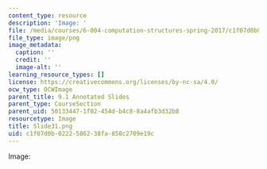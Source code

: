 ```yaml
---
content_type: resource
description: 'Image: '
file: /media/courses/6-004-computation-structures-spring-2017/c1f07d0b0222586238fa858c2709e19c_Slide31.png
file_type: image/png
image_metadata:
  caption: ''
  credit: ''
  image-alt: ''
learning_resource_types: []
license: https://creativecommons.org/licenses/by-nc-sa/4.0/
ocw_type: OCWImage
parent_title: 9.1 Annotated Slides
parent_type: CourseSection
parent_uid: 50133447-1f02-454d-b4c8-8a4afb3d32b8
resourcetype: Image
title: Slide31.png
uid: c1f07d0b-0222-5862-38fa-858c2709e19c
---
```

Image: 